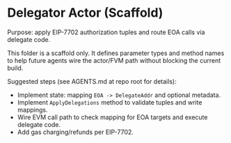 # Delegator Actor (Scaffold)

Purpose: apply EIP-7702 authorization tuples and route EOA calls via delegate code.

This folder is a scaffold only. It defines parameter types and method names to help
future agents wire the actor/FVM path without blocking the current build.

Suggested steps (see AGENTS.md at repo root for details):
- Implement state: mapping `EOA -> DelegateAddr` and optional metadata.
- Implement `ApplyDelegations` method to validate tuples and write mappings.
- Wire EVM call path to check mapping for EOA targets and execute delegate code.
- Add gas charging/refunds per EIP-7702.
